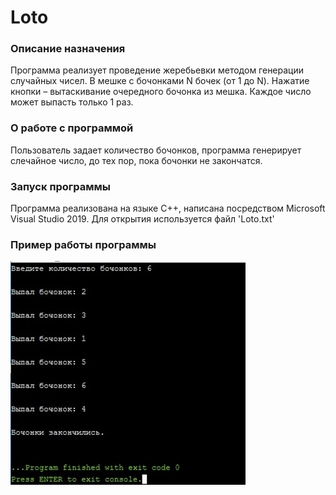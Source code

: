 # Loto

### Описание назначения
Программа реализует проведение жеребьевки методом генерации случайных чисел. В мешке с бочонками N бочек (от 1 до N). Нажатие кнопки – вытаскивание очередного бочонка из мешка. Каждое число может выпасть только 1 раз.

### О работе с программой
Пользователь задает количество бочонков, программа генерирует слечайное число, до тех пор, пока бочонки не закончатся.

### Запуск программы
Программа реализована на языке С++, написана посредством Microsoft Visual Studio 2019. Для открытия используется файл 'Loto.txt'

### Пример работы программы
![alt text](loto.jpg "таблица коэффициентов")
